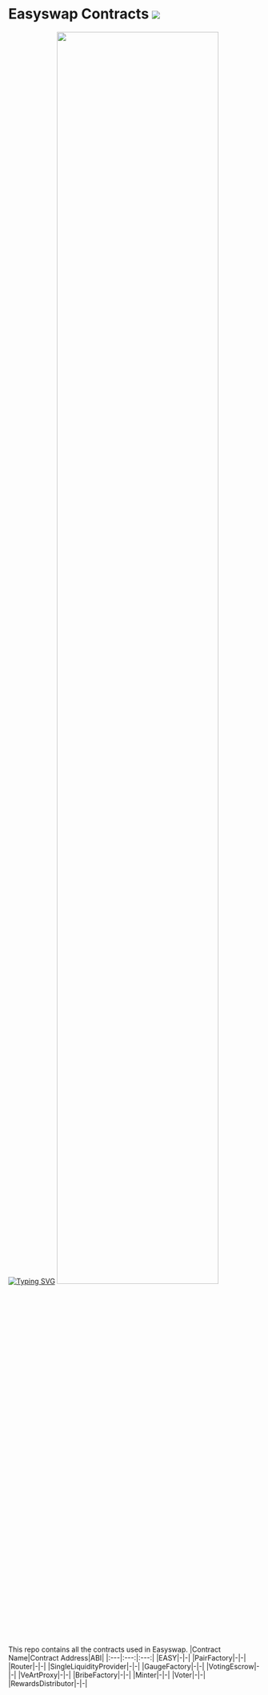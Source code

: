 # Easyswap Contracts <img src="https://img.shields.io/badge/Solidity-363636?style=flat&logo=solidity&logoColor=white"/>

[![Typing SVG](https://readme-typing-svg.demolab.com/?font=Fira+Code&pause=1000&color=000000&lines=Welcome+to+Easyswap;Defi+Made+Easy)](https://git.io/typing-svg)
<img width="80%" src="https://github.com/Easyswap-fi/Easyswap/assets/149358842/a24c19f6-2f90-4bc7-866d-091ed02dff3c">




<br/><br/><br/><br/>




This repo contains all the contracts used in Easyswap. 
|Contract Name|Contract Address|ABI|
|:---|:---:|:---:|
|EASY|-|-|
|PairFactory|-|-|
|Router|-|-|
|SingleLiquidityProvider|-|-|
|GaugeFactory|-|-|
|VotingEscrow|-|-|
|VeArtProxy|-|-|
|BribeFactory|-|-|
|Minter|-|-|
|Voter|-|-|
|RewardsDistributor|-|-|
